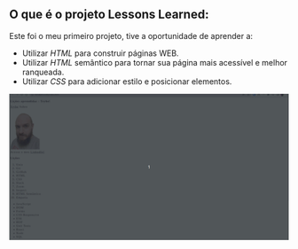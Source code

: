 ## O que é o projeto Lessons Learned:

Este foi o meu primeiro projeto, tive a oportunidade de aprender a:
* Utilizar _HTML_ para construir páginas WEB.
* Utilizar _HTML_ semântico para tornar sua página mais acessível e melhor ranqueada.
* Utilizar _CSS_ para adicionar estilo e posicionar elementos.

 ![Exemplo da Aplicação](/assets/exemplo.gif)